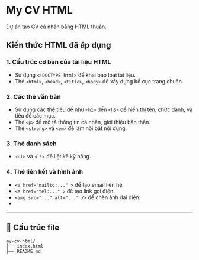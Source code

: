 # My CV HTML

Dự án tạo CV cá nhân bằng HTML thuần.

## Kiến thức HTML đã áp dụng

### 1. Cấu trúc cơ bản của tài liệu HTML
- Sử dụng `<!DOCTYPE html>` để khai báo loại tài liệu.
- Thẻ `<html>`, `<head>`, `<title>`, `<body>` để xây dựng bố cục trang chuẩn.

### 2. Các thẻ văn bản
- Sử dụng các thẻ tiêu đề như `<h1>` đến `<h3>` để hiển thị tên, chức danh, và tiêu đề các mục.
- Thẻ `<p>` để mô tả thông tin cá nhân, giới thiệu bản thân.
- Thẻ `<strong>` và `<em>` để làm nổi bật nội dung.

### 3. Thẻ danh sách
- `<ul>` và `<li>` để liệt kê kỹ năng.

### 4. Thẻ liên kết và hình ảnh
- `<a href="mailto:..." >` để tạo email liên hệ.
- `<a href="tel:..." >` để tạo link gọi điện.
- `<img src="..." alt="..." />` để chèn ảnh đại diện.
- 
---

## 📁 Cấu trúc file
```text
my-cv-html/
├── index.html
├── README.md
